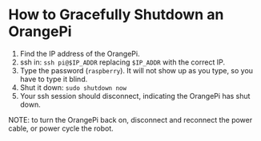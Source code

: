 # How to Gracefully Shutdown an OrangePi

1. Find the IP address of the OrangePi.
2. ssh in: `ssh pi@$IP_ADDR` replacing `$IP_ADDR` with the correct IP.
3. Type the password (`raspberry`). It will not show up as you type, so you have to type it blind.
4. Shut it down: `sudo shutdown now`
5. Your ssh session should disconnect, indicating the OrangePi has shut down.

NOTE: to turn the OrangePi back on, disconnect and reconnect the power cable,
or power cycle the robot.


